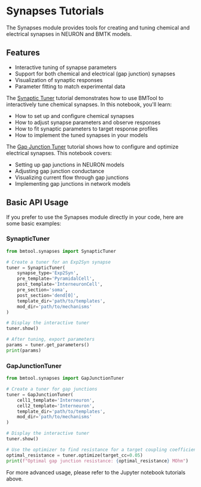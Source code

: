 # Synapses Tutorials

The Synapses module provides tools for creating and tuning chemical and electrical synapses in NEURON and BMTK models.

## Features

- Interactive tuning of synapse parameters
- Support for both chemical and electrical (gap junction) synapses
- Visualization of synaptic responses
- Parameter fitting to match experimental data

The [Synaptic Tuner](notebooks/synapses/synaptic_tuner/synaptic_tuner.ipynb) tutorial demonstrates how to use BMTool to interactively tune chemical synapses. In this notebook, you'll learn:

- How to set up and configure chemical synapses
- How to adjust synapse parameters and observe responses
- How to fit synaptic parameters to target response profiles
- How to implement the tuned synapses in your models

The [Gap Junction Tuner](notebooks/synapses/gap_junction_tuner/gap_junction_tuner.ipynb) tutorial shows how to configure and optimize electrical synapses. This notebook covers:

- Setting up gap junctions in NEURON models
- Adjusting gap junction conductance
- Visualizing current flow through gap junctions
- Implementing gap junctions in network models

## Basic API Usage

If you prefer to use the Synapses module directly in your code, here are some basic examples:

### SynapticTuner

```python
from bmtool.synapses import SynapticTuner

# Create a tuner for an Exp2Syn synapse
tuner = SynapticTuner(
    synapse_type='Exp2Syn',
    pre_template='PyramidalCell',
    post_template='InterneuronCell',
    pre_section='soma',
    post_section='dend[0]',
    template_dir='path/to/templates',
    mod_dir='path/to/mechanisms'
)

# Display the interactive tuner
tuner.show()

# After tuning, export parameters
params = tuner.get_parameters()
print(params)
```

### GapJunctionTuner

```python
from bmtool.synapses import GapJunctionTuner

# Create a tuner for gap junctions
tuner = GapJunctionTuner(
    cell1_template='Interneuron',
    cell2_template='Interneuron',
    template_dir='path/to/templates',
    mod_dir='path/to/mechanisms'
)

# Display the interactive tuner
tuner.show()

# Use the optimizer to find resistance for a target coupling coefficient
optimal_resistance = tuner.optimize(target_cc=0.05)
print(f"Optimal gap junction resistance: {optimal_resistance} MOhm")
```

For more advanced usage, please refer to the Jupyter notebook tutorials above.
